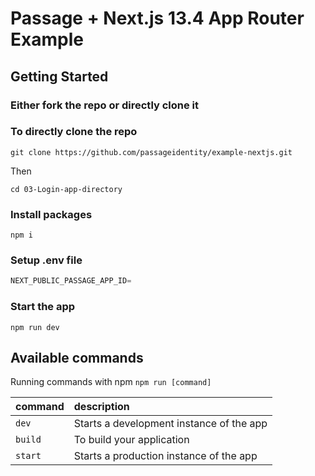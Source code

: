 # Passage + Next.js 13.4 App Router Example


## Getting Started

### Either fork the repo or directly clone it

### To directly clone the repo

```shell
git clone https://github.com/passageidentity/example-nextjs.git
```
Then

```shell
cd 03-Login-app-directory
```

### Install packages

```shell
npm i
```

### Setup .env file

```js
NEXT_PUBLIC_PASSAGE_APP_ID=
```

### Start the app

```shell
npm run dev
```

## Available commands

Running commands with npm `npm run [command]`

| command         | description                              |
| :-------------- | :--------------------------------------- |
| `dev`           | Starts a development instance of the app |
| `build`         | To build your application                |
| `start`         | Starts a production  instance of the app |
